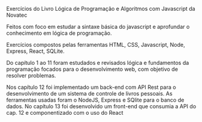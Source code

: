 Exercícios do Livro Lógica de Programação e Algoritmos com Javascript da Novatec

Feitos com foco em estudar a sintaxe básica do javascript e aprofundar o conhecimento em lógica de programação.

Exercícios compostos pelas ferramentas HTML, CSS, Javascript, Node, Express, React, SQLite.

Do capítulo 1 ao 11 foram estudados e revisados lógica e fundamentos da programação focados para o desenvolvimento web, com objetivo de resolver problemas.

Nos capítulo 12 foi implementado um back-end com API Rest para o desenvolvimento de um sistema de controle de livros pessoais. As ferramentas usadas foram o NodeJS, Express e SQlite para o banco de dados.
No capítulo 13 foi desenvolvido um front-end que consumia a API do cap. 12 e componentizado com o uso do React
